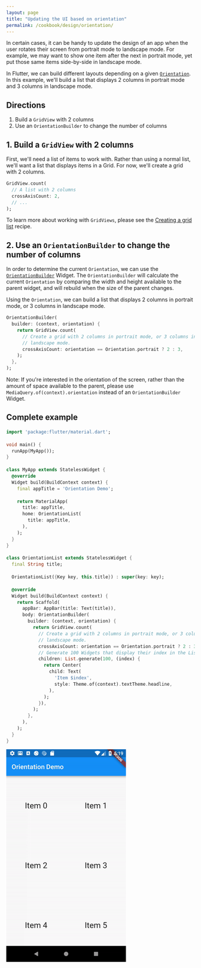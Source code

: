```yaml
---
layout: page
title: "Updating the UI based on orientation"
permalink: /cookbook/design/orientation/
---
```


In certain cases, it can be handy to update the design of an app when the user
rotates their screen from portrait mode to landscape mode. For example, we may 
want to show one item after the next in portrait mode, yet put those same items 
side-by-side in landscape mode.

In Flutter, we can build different layouts depending on a given
[`Orientation`](https://docs.flutter.io/flutter/widgets/Orientation-class.html).
In this example, we'll build a list that displays 2 columns in portrait mode and
3 columns in landscape mode.

## Directions

  1. Build a `GridView` with 2 columns
  2. Use an `OrientationBuilder` to change the number of columns

## 1. Build a `GridView` with 2 columns

First, we'll need a list of items to work with. Rather than using a normal list,
we'll want a list that displays items in a Grid. For now, we'll create a grid
with 2 columns.

<!-- skip -->
```dart
GridView.count(
  // A list with 2 columns
  crossAxisCount: 2,
  // ...
);
```

To learn more about working with `GridViews`, please see the 
[Creating a grid list](/cookbook/lists/grid-lists/) recipe.

## 2. Use an `OrientationBuilder` to change the number of columns

In order to determine the current `Orientation`, we can use the 
[`OrientationBuilder`](https://docs.flutter.io/flutter/widgets/OrientationBuilder-class.html) 
Widget. The `OrientationBuilder` will calculate the current `Orientation` by
comparing the width and height available to the parent widget, and will rebuild 
when the size of the parent changes.

Using the `Orientation`, we can build a list that displays 2 columns in portrait 
mode, or 3 columns in landscape mode.

<!-- skip -->
```dart
OrientationBuilder(
  builder: (context, orientation) {
    return GridView.count(
      // Create a grid with 2 columns in portrait mode, or 3 columns in
      // landscape mode.
      crossAxisCount: orientation == Orientation.portrait ? 2 : 3,
    );
  },
);
```

Note: If you're interested in the orientation of the screen, rather than
the amount of space available to the parent, please use 
`MediaQuery.of(context).orientation` instead of an `OrientationBuilder` Widget.

## Complete example

```dart
import 'package:flutter/material.dart';

void main() {
  runApp(MyApp());
}

class MyApp extends StatelessWidget {
  @override
  Widget build(BuildContext context) {
    final appTitle = 'Orientation Demo';

    return MaterialApp(
      title: appTitle,
      home: OrientationList(
        title: appTitle,
      ),
    );
  }
}

class OrientationList extends StatelessWidget {
  final String title;

  OrientationList({Key key, this.title}) : super(key: key);

  @override
  Widget build(BuildContext context) {
    return Scaffold(
      appBar: AppBar(title: Text(title)),
      body: OrientationBuilder(
        builder: (context, orientation) {
          return GridView.count(
            // Create a grid with 2 columns in portrait mode, or 3 columns in
            // landscape mode.
            crossAxisCount: orientation == Orientation.portrait ? 2 : 3,
            // Generate 100 Widgets that display their index in the List
            children: List.generate(100, (index) {
              return Center(
                child: Text(
                  'Item $index',
                  style: Theme.of(context).textTheme.headline,
                ),
              );
            }),
          );
        },
      ),
    );
  }
}
```

![Orientation Demo](/images/cookbook/orientation.gif)
